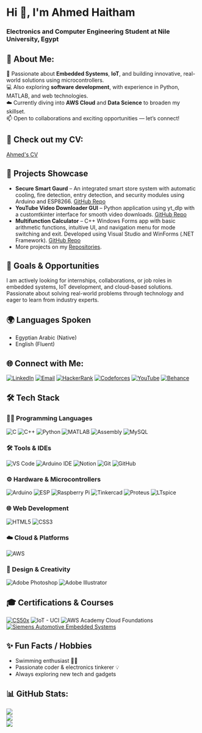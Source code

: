 <h1>Hi 👋, I'm Ahmed Haitham</h1>
<h3>Electronics and Computer Engineering Student at Nile University, Egypt</h3>

## 💫 About Me:
🔧 Passionate about <strong>Embedded Systems</strong>, <strong>IoT</strong>, and building innovative, real-world solutions using microcontrollers. <br>
💻 Also exploring <strong>software development</strong>, with experience in Python, MATLAB, and web technologies. <br>
☁️ Currently diving into <strong>AWS Cloud</strong> and <strong>Data Science</strong> to broaden my skillset. <br>
📫 Open to collaborations and exciting opportunities — let’s connect!

## 📝 Check out my CV:
[Ahmed's CV](https://drive.google.com/file/d/1fxm6Sk8PWPynkXcnWZxPdcOkl6KUCnO2/view?usp=sharing)

## 🚀 Projects Showcase
- **Secure Smart Gaurd** – An integrated smart store system with automatic cooling, fire detection, entry detection, and security modules using Arduino and ESP8266. [GitHub Repo](https://github.com/ahmedhaithamamer/Smart-Shop-Guard-project)  
- **YouTube Video Downloader GUI** – Python application using yt_dlp with a customtkinter interface for smooth video downloads.  [GitHub Repo](https://github.com/ahmedhaithamamer/Youtube-video-downloader-app)
- **Multifunction Calculator** – C++ Windows Forms app with basic arithmetic functions, intuitive UI, and navigation menu for mode switching and exit. Developed using Visual Studio and WinForms (.NET Framework). [GitHub Repo](https://github.com/ahmedhaithamamer/Multifunction-Calculator)
- More projects on my [Repositories](https://github.com/ahmedhaithamamer?tab=repositories).

## 🎯 Goals & Opportunities
I am actively looking for internships, collaborations, or job roles in embedded systems, IoT development, and cloud-based solutions. Passionate about solving real-world problems through technology and eager to learn from industry experts.

## 🌍 Languages Spoken
- Egyptian Arabic (Native)  
- English (Fluent) 

## 🌐 Connect with Me:

[![LinkedIn](https://img.shields.io/badge/LinkedIn-%230077B5.svg?logo=linkedin&logoColor=white)](https://linkedin.com/in/ahmed-haitham-amer)
[![Email](https://img.shields.io/badge/Email-D14836?logo=gmail&logoColor=white)](mailto:ahmedhaitham589@gmail.com)
[![HackerRank](https://img.shields.io/badge/HackerRank-2EC866?logo=HackerRank&logoColor=white)](https://www.hackerrank.com/ahmedhaitham589)
[![Codeforces](https://img.shields.io/badge/Codeforces-1f8acb.svg?logo=codeforces&logoColor=white)](https://codeforces.com/profile/Medoamer2005)
[![YouTube](https://img.shields.io/badge/YouTube-%23FF0000.svg?logo=YouTube&logoColor=white)](https://youtube.com/@ahmedhaitham4331)
[![Behance](https://img.shields.io/badge/Behance-1769ff?logo=behance&logoColor=white)](https://behance.net/ahmedhaitham10) 

## 🛠️ Tech Stack

### 👨‍💻 Programming Languages
![C](https://img.shields.io/badge/C-%2300599C.svg?style=for-the-badge&logo=c&logoColor=white)
![C++](https://img.shields.io/badge/C++-%2300599C.svg?style=for-the-badge&logo=c%2B%2B&logoColor=white)
![Python](https://img.shields.io/badge/Python-3776AB.svg?style=for-the-badge&logo=python&logoColor=white)
![MATLAB](https://img.shields.io/badge/MATLAB-orange?style=for-the-badge&logo=Mathworks&logoColor=white)
![Assembly](https://img.shields.io/badge/Assembly-000000?style=for-the-badge&logoColor=white)
![MySQL](https://img.shields.io/badge/MySQL-4479A1.svg?style=for-the-badge&logo=mysql&logoColor=white)

### 🛠️ Tools & IDEs
![VS Code](https://img.shields.io/badge/VSCode-007ACC.svg?style=for-the-badge&logo=visual-studio-code&logoColor=white)
![Arduino IDE](https://img.shields.io/badge/Arduino_IDE-00979D.svg?style=for-the-badge&logo=arduino&logoColor=white)
![Notion](https://img.shields.io/badge/Notion-000000.svg?style=for-the-badge&logo=notion&logoColor=white)
![Git](https://img.shields.io/badge/Git-F05032.svg?style=for-the-badge&logo=git&logoColor=white)
![GitHub](https://img.shields.io/badge/GitHub-181717.svg?style=for-the-badge&logo=github&logoColor=white)


### ⚙️ Hardware & Microcontrollers
![Arduino](https://img.shields.io/badge/Arduino-00979D.svg?style=for-the-badge&logo=Arduino&logoColor=white)
![ESP](https://img.shields.io/badge/ESP-E7352C.svg?style=for-the-badge&logo=espressif&logoColor=white)
![Raspberry Pi](https://img.shields.io/badge/Raspberry_Pi-C51A4A.svg?style=for-the-badge&logo=raspberry-pi&logoColor=white)
![Tinkercad](https://img.shields.io/badge/Tinkercad-FFAE1A.svg?style=for-the-badge&logo=tinkercad&logoColor=white)
![Proteus](https://img.shields.io/badge/Proteus-36454F.svg?style=for-the-badge&logoColor=white)
![LTspice](https://img.shields.io/badge/LTspice-003366.svg?style=for-the-badge&logo=analog-devices&logoColor=white)

### 🌐 Web Development
![HTML5](https://img.shields.io/badge/HTML5-E34F26.svg?style=for-the-badge&logo=html5&logoColor=white)
![CSS3](https://img.shields.io/badge/CSS3-1572B6.svg?style=for-the-badge&logo=css3&logoColor=white)

### ☁️ Cloud & Platforms
![AWS](https://img.shields.io/badge/AWS-FF9900.svg?style=for-the-badge&logo=amazon-aws&logoColor=white)

### 🎨 Design & Creativity
![Adobe Photoshop](https://img.shields.io/badge/Photoshop-31A8FF.svg?style=for-the-badge&logo=adobe-photoshop&logoColor=white)
![Adobe Illustrator](https://img.shields.io/badge/Illustrator-FF9A00.svg?style=for-the-badge&logo=adobe-illustrator&logoColor=white)

## 🎓 Certifications & Courses
[![CS50x](https://img.shields.io/badge/CS50x-Harvard-red?style=for-the-badge&logo=harvard&logoColor=white)](https://courses.edx.org/certificates/0974b00f3761476da41cf75f1405d253)
![IoT - UCI](https://img.shields.io/badge/IoT_UC_Irvine-007ACC?style=for-the-badge&logo=university&logoColor=white)
![AWS Academy Cloud Foundations](https://img.shields.io/badge/AWS_Academy_Cloud_Foundations-orange?style=for-the-badge&logo=amazonaws&logoColor=white)
[![Siemens Automotive Embedded Systems](https://img.shields.io/badge/Siemens_Automotive_Embedded_Systems-blue?style=for-the-badge&logo=siemens&logoColor=white)](https://www.siemens.com)

## ✨ Fun Facts / Hobbies
- Swimming enthusiast 🏊‍♂️  
- Passionate coder & electronics tinkerer 💡  
- Always exploring new tech and gadgets  


## 📊 GitHub Stats:
![](https://github-readme-stats.vercel.app/api?username=ahmedhaithamamer&theme=dark&hide_border=true&include_all_commits=true&count_private=true)  
![](https://nirzak-streak-stats.vercel.app/?user=ahmedhaithamamer&theme=dark&hide_border=true)  
![](https://github-readme-stats.vercel.app/api/top-langs/?username=ahmedhaithamamer&theme=dark&hide_border=true&layout=compact)

